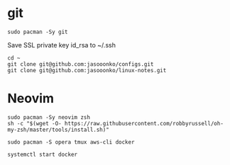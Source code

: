 # git

```
sudo pacman -Sy git
```

Save SSL private key id_rsa to ~/.ssh

```
cd ~
git clone git@github.com:jasooonko/configs.git
git clone git@github.com:jasooonko/linux-notes.git
```

# Neovim

```
sudo pacman -Sy neovim zsh
sh -c "$(wget -O- https://raw.githubusercontent.com/robbyrussell/oh-my-zsh/master/tools/install.sh)"

sudo pacman -S opera tmux aws-cli docker

systemctl start docker
```
